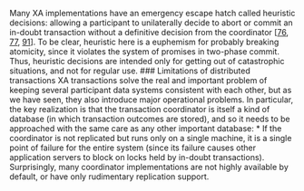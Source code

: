 
Many XA implementations have an emergency escape hatch called heuristic decisions: allowing a
participant to unilaterally decide to abort or commit an in-doubt transaction without a definitive
decision from the coordinator [[76](ch09.html#XASpec1991vk),
[77](ch09.html#Spille2004vr),
[91](ch09.html#SQLServerInDoubt)]. To be clear, heuristic here is a euphemism for probably breaking atomicity,
since it violates the system of promises in two-phase commit. Thus, heuristic decisions are intended
only for getting out of catastrophic situations, and not for regular use. ### Limitations of distributed transactions 
XA transactions solve the real and important problem of keeping several participant data systems
consistent with each other, but as we have seen, they also introduce major operational problems. In
particular, the key realization is that the transaction coordinator is itself a kind of database (in
which transaction outcomes are stored), and so it needs to be approached with the same care as any
other important database: *  If the coordinator is not replicated but runs only on a single machine, it is a single point of
failure for the entire system (since its failure causes other application servers to block on
locks held by in-doubt transactions). Surprisingly, many coordinator implementations are not
highly available by default, or have only rudimentary replication support.